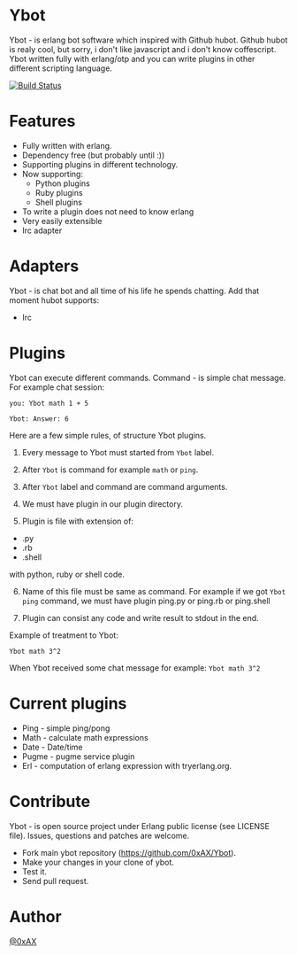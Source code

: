 Ybot
===============

Ybot - is erlang bot software which inspired with Github hubot. Github hubot is realy cool, but sorry, i don't like javascript and i don't know coffescript. Ybot written fully with erlang/otp and you can write plugins in other different scripting language.

[![Build Status](https://travis-ci.org/0xAX/Ybot.png)](https://travis-ci.org/0xAX/Ybot)

Features
=========

  * Fully written with erlang.
  * Dependency free (but probably until :))
  * Supporting plugins in different technology. 
  * Now supporting:
    * Python plugins
    * Ruby plugins
    * Shell plugins
  * To write a plugin does not need to know erlang
  * Very easily extensible
  * Irc adapter

Adapters
==========

Ybot - is chat bot and all time of his life he spends chatting. Add that moment hubot supports:

  * Irc

Plugins
==========

Ybot can execute different commands. Command - is simple chat message. For example chat session:

```
you: Ybot math 1 + 5

Ybot: Answer: 6
```

Here are a few simple rules, of structure Ybot plugins.

1. Every message to Ybot must started from `Ybot` label.

2. After `Ybot` is command for example `math` or `ping`.

3. After `Ybot` label and command are command arguments.

4. We must have plugin in our plugin directory. 

5. Plugin is file with extension of:

  * .py
  * .rb
  * .shell

with python, ruby or shell code.

6. Name of this file must be same as command. For example if we got `Ybot ping` command, we must have plugin ping.py or ping.rb or ping.shell

7. Plugin can consist any code and write result to stdout in the end.

Example of treatment to Ybot:

```
Ybot math 3^2
```

When Ybot received some chat message for example: `Ybot math 3^2`

Current plugins
================

  * Ping - simple ping/pong
  * Math - calculate math expressions
  * Date - Date/time
  * Pugme - pugme service plugin
  * Erl   - computation of erlang expression with tryerlang.org.


Contribute
============

Ybot - is open source project under Erlang public license (see LICENSE file). Issues, questions and patches are welcome.

  * Fork main ybot repository (https://github.com/0xAX/Ybot).
  * Make your changes in your clone of ybot.
  * Test it.
  * Send pull request.

Author
========

[@0xAX](https://twitter.com/anotherworldofw)